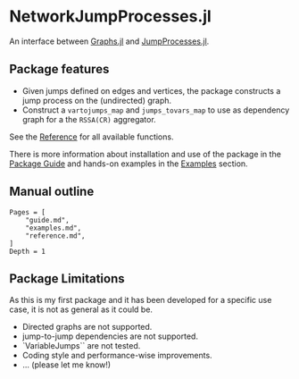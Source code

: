 # NetworkJumpProcesses.jl

An interface between [Graphs.jl](https://juliagraphs.org/) and [JumpProcesses.jl](https://github.com/SciML/JumpProcesses.jl).

## Package features

- Given jumps defined on edges and vertices, the package constructs a jump process on the (undirected) graph.
- Construct a `vartojumps_map` and `jumps_tovars_map` to use as dependency graph for a the `RSSA(CR)` aggregator.

See the [Reference](@ref) for all available functions.

There is more information about installation and use of the package in the [Package Guide](@ref) and hands-on examples in the [Examples](@ref) section.

## Manual outline

```@contents
Pages = [
    "guide.md",
    "examples.md",
    "reference.md",
]
Depth = 1
```

## Package Limitations

As this is my first package and it has been developed for a specific use case, it is not as general as it could be.

- Directed graphs are not supported.
- jump-to-jump dependencies are not supported.
- `VariableJumps`` are not tested.
- Coding style and performance-wise improvements.
- ... (please let me know!)

